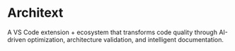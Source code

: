 # Architext
A VS Code extension + ecosystem that transforms code quality through AI-driven optimization, architecture validation, and intelligent documentation.
